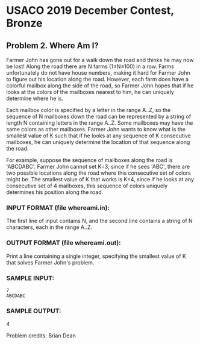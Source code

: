 # USACO 2019 December Contest, Bronze
## Problem 2. Where Am I?

Farmer John has gone out for a walk down the road and thinks he may now be lost!
Along the road there are N farms (1≤N≤100) in a row. Farms unfortunately do not have house numbers, making it hard for Farmer John to figure out his location along the road. However, each farm does have a colorful mailbox along the side of the road, so Farmer John hopes that if he looks at the colors of the mailboxes nearest to him, he can uniquely determine where he is.

Each mailbox color is specified by a letter in the range A..Z, so the sequence of N mailboxes down the road can be represented by a string of length N containing letters in the range A..Z. Some mailboxes may have the same colors as other mailboxes. Farmer John wants to know what is the smallest value of K such that if he looks at any sequence of K consecutive mailboxes, he can uniquely determine the location of that sequence along the road.

For example, suppose the sequence of mailboxes along the road is 'ABCDABC'. Farmer John cannot set K=3, since if he sees 'ABC', there are two possible locations along the road where this consecutive set of colors might be. The smallest value of K that works is K=4, since if he looks at any consecutive set of 4 mailboxes, this sequence of colors uniquely determines his position along the road.

### INPUT FORMAT (file whereami.in):
The first line of input contains N, and the second line contains a string of N characters, each in the range A..Z.

### OUTPUT FORMAT (file whereami.out):
Print a line containing a single integer, specifying the smallest value of K that solves Farmer John's problem.

### SAMPLE INPUT:
```
7
ABCDABC
```

### SAMPLE OUTPUT:
4

Problem credits: Brian Dean
